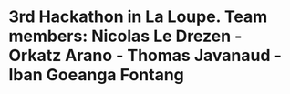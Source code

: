 # 3rd Hackathon in La Loupe. Team members: Nicolas Le Drezen - Orkatz Arano - Thomas Javanaud - Iban Goeanga Fontang
